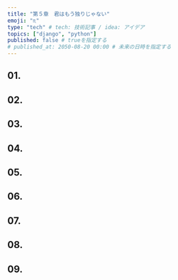 ```yaml
---
title: "第５章　君はもう独りじゃない"
emoji: "♏️"
type: "tech" # tech: 技術記事 / idea: アイデア
topics: ["django", "python"]
published: false # trueを指定する
# published_at: 2050-08-20 00:00 # 未来の日時を指定する
---
```

## 01.
## 02.
## 03.
## 04.
## 05.
## 06.
## 07.
## 08.
## 09.
